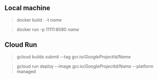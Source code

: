 ## Local machine

> docker build . -t <em>name</em>

> docker run -p 11111:8080 <em>name</em>

## Cloud Run

> gcloud builds submit --tag gcr.io/<em>GoogleProjectId/Name</em>

> gcloud run deploy --image gcr.io/<em>GoogleProjectId/Name</em> --platform managed